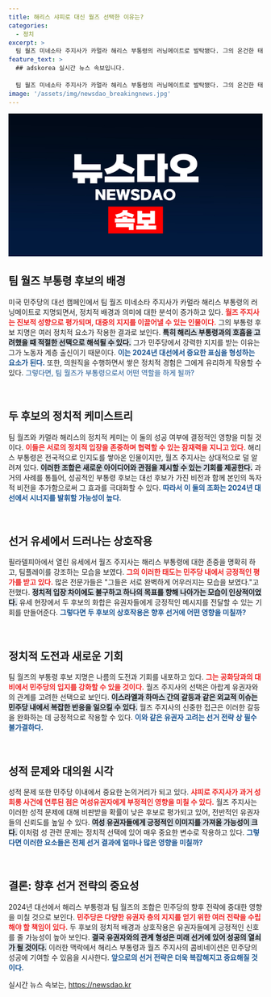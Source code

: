```yaml
---
title: 해리스 샤피로 대신 월즈 선택한 이유는?
categories:
  - 정치
excerpt: >
  팀 월즈 미네소타 주지사가 카멀라 해리스 부통령의 러닝메이트로 발탁됐다. 그의 온건한 태도와 팀 플레이어로서의 자세가 주목받는 가운데, 정치적 갈등을 최소화하며 민주당 지지층의 우려를 잠재울 수 있을지 관심이 집중된다.
feature_text: >
  ## adskorea 실시간 뉴스 속보입니다.

  팀 월즈 미네소타 주지사가 카멀라 해리스 부통령의 러닝메이트로 발탁됐다. 그의 온건한 태도와 팀 플레이어로서의 자세가 주목받는 가운데, 정치적 갈등을 최소화하며 민주당 지지층의 우려를 잠재울 수 있을지 관심이 집중된다.
image: '/assets/img/newsdao_breakingnews.jpg'
---
```


<p><img src="/assets/img/newsdao_breakingnews.jpg" alt="adskorea 속보" /></p>

<h2 data-ke-size="size26">팀 월즈 부통령 후보의 배경</h2>

<p data-ke-size="size16">미국 민주당의 대선 캠페인에서 팀 월즈 미네소타 주지사가 카멀라 해리스 부통령의 러닝메이트로 지명되면서, 정치적 배경과 의미에 대한 분석이 증가하고 있다. <b><span style="color: #ee2323;">월즈 주지사는 진보적 성향으로 평가되며, 대중의 지지를 이끌어낼 수 있는 인물이다.</span></b> 그의 부통령 후보 지명은 여러 정치적 요소가 작용한 결과로 보인다. <b><span style="background-color: #21538527;">특히 해리스 부통령과의 호흡을 고려했을 때 적절한 선택으로 해석될 수 있다.</span></b> 그가 민주당에서 강력한 지지를 받는 이유는 그가 노동자 계층 출신이기 때문이다. <b><span style="color: #1a5490;">이는 2024년 대선에서 중요한 표심을 형성하는 요소가 된다.</span></b> 또한, 의원직을 수행하면서 쌓은 정치적 경험은 그에게 유리하게 작용할 수 있다. <span style="color: #1a5490;">그렇다면, 팀 월즈가 부통령으로서 어떤 역할을 하게 될까?</span></p>

<p data-ke-size="size16">&nbsp;</p>

<h2 data-ke-size="size26">두 후보의 정치적 케미스트리</h2>

<p data-ke-size="size16">팀 월즈와 카멀라 해리스의 정치적 케미는 이 둘의 성공 여부에 결정적인 영향을 미칠 것이다. <b><span style="color: #ee2323;">이들은 서로의 정치적 입장을 존중하며 협력할 수 있는 잠재력을 지니고 있다.</span></b> 해리스 부통령은 전국적으로 인지도를 쌓아온 인물이지만, 월즈 주지사는 상대적으로 덜 알려져 있다. <b><span style="background-color: #21538527;">이러한 조합은 새로운 아이디어와 관점을 제시할 수 있는 기회를 제공한다.</span></b> 과거의 사례를 통틀어, 성공적인 부통령 후보는 대선 후보가 가진 비전과 함께 본인의 독자적 비전을 추가함으로써 그 효과를 극대화할 수 있다. <b><span style="color: #1a5490;">따라서 이 둘의 조화는 2024년 대선에서 시너지를 발휘할 가능성이 높다.</span></b></p>

<p data-ke-size="size16">&nbsp;</p>

<h2 data-ke-size="size26">선거 유세에서 드러나는 상호작용</h2>

<p data-ke-size="size16">필라델피아에서 열린 유세에서 월즈 주지사는 해리스 부통령에 대한 존중을 명확히 하고, 팀플레이를 강조하는 모습을 보였다. <b><span style="color: #ee2323;">그의 이러한 태도는 민주당 내에서 긍정적인 평가를 받고 있다.</span></b> 많은 전문가들은 "그들은 서로 완벽하게 어우러지는 모습을 보였다."고 전했다. <b><span style="background-color: #21538527;">정치적 입장 차이에도 불구하고 하나의 목표를 향해 나아가는 모습이 인상적이었다.</span></b> 유세 현장에서 두 후보의 화합은 유권자들에게 긍정적인 메시지를 전달할 수 있는 기회를 만들어준다. <b><span style="color: #1a5490;">그렇다면 두 후보의 상호작용은 향후 선거에 어떤 영향을 미칠까?</span></b></p>

<p data-ke-size="size16">&nbsp;</p>

<h2 data-ke-size="size26">정치적 도전과 새로운 기회</h2>

<p data-ke-size="size16">팀 월즈의 부통령 후보 지명은 나름의 도전과 기회를 내포하고 있다. <b><span style="color: #ee2323;">그는 공화당과의 대비에서 민주당의 입지를 강화할 수 있을 것이다.</span></b> 월즈 주지사의 선택은 아랍계 유권자와의 관계를 고려한 선택으로 보인다. <b><span style="background-color: #21538527;">이스라엘과 하마스 간의 갈등과 같은 외교적 이슈는 민주당 내에서 복잡한 반응을 일으킬 수 있다.</span></b> 월즈 주지사의 신중한 접근은 이러한 갈등을 완화하는 데 긍정적으로 작용할 수 있다. <b><span style="color: #1a5490;">이와 같은 유권자 고려는 선거 전략 상 필수불가결하다.</span></b></p>

<p data-ke-size="size16">&nbsp;</p>

<h2 data-ke-size="size26">성적 문제와 대의원 시각</h2>

<p data-ke-size="size16">성적 문제 또한 민주당 이내에서 중요한 논의거리가 되고 있다. <b><span style="color: #ee2323;">샤피로 주지사가 과거 성희롱 사건에 연루된 점은 여성유권자에게 부정적인 영향을 미칠 수 있다.</span></b> 월즈 주지사는 이러한 성적 문제에 대해 비판받을 확률이 낮은 후보로 평가되고 있어, 전반적인 유권자들의 신뢰도를 높일 수 있다. <b><span style="background-color: #21538527;">여성 유권자들에게 긍정적인 이미지를 가져올 가능성이 크다.</span></b> 이처럼 성 관련 문제는 정치적 선택에 있어 매우 중요한 변수로 작용하고 있다. <b><span style="color: #1a5490;">그렇다면 이러한 요소들은 전체 선거 결과에 얼마나 많은 영향을 미칠까?</span></b></p>

<p data-ke-size="size16">&nbsp;</p>

<h2 data-ke-size="size26">결론: 향후 선거 전략의 중요성</h2>

<p data-ke-size="size16">2024년 대선에서 해리스 부통령과 팀 월즈의 조합은 민주당의 향후 전략에 중대한 영향을 미칠 것으로 보인다. <b><span style="color: #ee2323;">민주당은 다양한 유권자 층의 지지를 얻기 위한 여러 전략을 수립해야 할 책임이 있다.</span></b> 두 후보의 정치적 배경과 상호작용은 유권자들에게 긍정적인 신호를 줄 가능성이 높아 보인다. <b><span style="background-color: #21538527;">결국 유권자와의 관계 형성은 미래 선거에 있어 성공의 열쇠가 될 것이다.</span></b> 이러한 맥락에서 해리스 부통령과 월즈 주지사의 콤비네이션은 민주당의 성공에 기여할 수 있음을 시사한다. <b><span style="color: #1a5490;">앞으로의 선거 전략은 더욱 복잡해지고 중요해질 것이다.</span></b></p>
실시간 뉴스 속보는, <a href="https://newsdao.kr" rel="dofollow">https://newsdao.kr</a>


